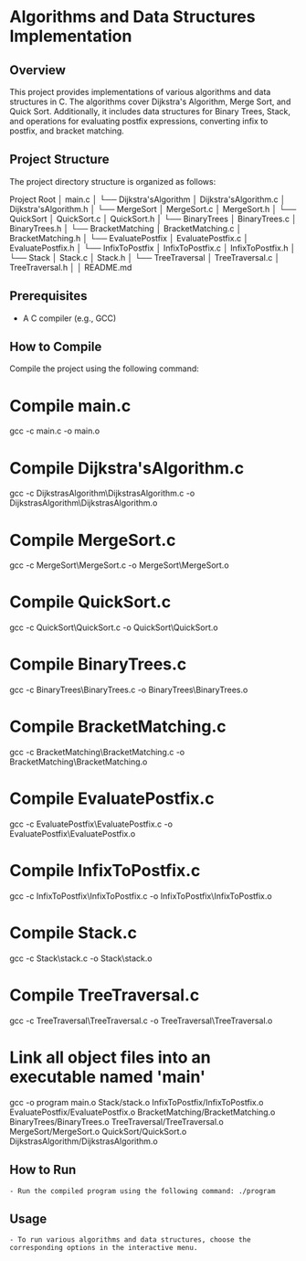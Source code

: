 # Algorithms and Data Structures Implementation

## Overview

This project provides implementations of various algorithms and data structures in C. The algorithms cover Dijkstra's Algorithm, Merge Sort, and Quick Sort. Additionally, it includes data structures for Binary Trees, Stack, and operations for evaluating postfix expressions, converting infix to postfix, and bracket matching.

## Project Structure

The project directory structure is organized as follows:

Project Root
│   main.c
│
└── Dijkstra'sAlgorithm
│       Dijkstra'sAlgorithm.c
│       Dijkstra'sAlgorithm.h
│
└── MergeSort
│       MergeSort.c
│       MergeSort.h
│
└── QuickSort
│       QuickSort.c
│       QuickSort.h
│
└── BinaryTrees
│       BinaryTrees.c
│       BinaryTrees.h
│
└── BracketMatching
│       BracketMatching.c
│       BracketMatching.h
│
└── EvaluatePostfix
│       EvaluatePostfix.c
│       EvaluatePostfix.h
│
└── InfixToPostfix
│       InfixToPostfix.c
│       InfixToPostfix.h
│
└── Stack
│       Stack.c
│       Stack.h
│
└── TreeTraversal
│       TreeTraversal.c
│       TreeTraversal.h
│
│   README.md


## Prerequisites

- A C compiler (e.g., GCC)

## How to Compile

Compile the project using the following command:

# Compile main.c
gcc -c main.c -o main.o

# Compile Dijkstra'sAlgorithm.c
gcc -c DijkstrasAlgorithm\DijkstrasAlgorithm.c -o DijkstrasAlgorithm\DijkstrasAlgorithm.o

# Compile MergeSort.c
gcc -c MergeSort\MergeSort.c -o MergeSort\MergeSort.o        

# Compile QuickSort.c
gcc -c QuickSort\QuickSort.c -o QuickSort\QuickSort.o     

# Compile BinaryTrees.c
gcc -c BinaryTrees\BinaryTrees.c -o BinaryTrees\BinaryTrees.o

# Compile BracketMatching.c
gcc -c BracketMatching\BracketMatching.c -o BracketMatching\BracketMatching.o

# Compile EvaluatePostfix.c
gcc -c EvaluatePostfix\EvaluatePostfix.c -o EvaluatePostfix\EvaluatePostfix.o

# Compile InfixToPostfix.c
gcc -c InfixToPostfix\InfixToPostfix.c -o InfixToPostfix\InfixToPostfix.o    

# Compile Stack.c
gcc -c Stack\stack.c -o Stack\stack.o    

# Compile TreeTraversal.c
gcc -c TreeTraversal\TreeTraversal.c -o TreeTraversal\TreeTraversal.o

# Link all object files into an executable named 'main'
 gcc -o program main.o Stack/stack.o InfixToPostfix/InfixToPostfix.o EvaluatePostfix/EvaluatePostfix.o BracketMatching/BracketMatching.o BinaryTrees/BinaryTrees.o TreeTraversal/TreeTraversal.o MergeSort/MergeSort.o QuickSort/QuickSort.o DijkstrasAlgorithm/DijkstrasAlgorithm.o

## How to Run
    - Run the compiled program using the following command: ./program

## Usage
    - To run various algorithms and data structures, choose the corresponding options in the interactive menu.